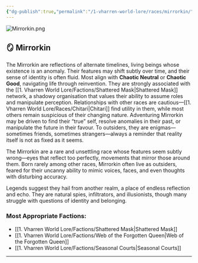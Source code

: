 ```yaml
---
{"dg-publish":true,"permalink":"/1-vharren-world-lore/races/mirrorkin/"}
---
```


![Mirrorkin.png](/img/user/z.%20Assets/Mirrorkin.png)
## 🪞 **Mirrorkin**

The Mirrorkin are reflections of alternate timelines, living beings whose existence is an anomaly. Their features may shift subtly over time, and their sense of identity is often fluid. Most align with **Chaotic Neutral** or **Chaotic Good**, navigating life through reinvention. They are strongly associated with the [[1. Vharren World Lore/Factions/Shattered Mask\|Shattered Mask]] network, a shadowy organisation that values their ability to assume roles and manipulate perception. Relationships with other races are cautious—[[1. Vharren World Lore/Races/Chitari\|Chitari]] find utility in them, while most others remain suspicious of their changing nature. Adventuring Mirrorkin may be driven to find their “true” self, resolve anomalies in their past, or manipulate the future in their favour. To outsiders, they are enigmas—sometimes friends, sometimes strangers—always a reminder that reality itself is not as fixed as it seems.

The Mirrorkin are a rare and unsettling race whose features seem subtly wrong—eyes that reflect too perfectly, movements that mirror those around them. Born rarely among other races, Mirrorkin often live as outsiders, feared for their uncanny ability to mimic voices, faces, and even thoughts with disturbing accuracy.

Legends suggest they hail from another realm, a place of endless reflection and echo. They are natural spies, infiltrators, and illusionists, though many struggle with questions of identity and belonging.

### **Most Appropriate Factions:**
- [[1. Vharren World Lore/Factions/Shattered Mask\|Shattered Mask]]
- [[1. Vharren World Lore/Factions/Web of the Forgotten Queen\|Web of the Forgotten Queen]]
- [[1. Vharren World Lore/Factions/Seasonal Courts\|Seasonal Courts]]

---